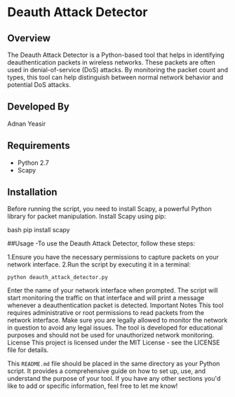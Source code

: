 # Deauth Attack Detector

## Overview
The Deauth Attack Detector is a Python-based tool that helps in identifying deauthentication packets in wireless networks. These packets are often used in denial-of-service (DoS) attacks. By monitoring the packet count and types, this tool can help distinguish between normal network behavior and potential DoS attacks.

## Developed By
Adnan Yeasir


## Requirements
- Python 2.7
- Scapy

## Installation
Before running the script, you need to install Scapy, a powerful Python library for packet manipulation. Install Scapy using pip:

bash
pip install scapy


##Usage
-To use the Deauth Attack Detector, follow these steps:

1.Ensure you have the necessary permissions to capture packets on your network interface.
2.Run the script by executing it in a terminal:

``python deauth_attack_detector.py``


Enter the name of your network interface when prompted. The script will start monitoring the traffic on that interface and will print a message whenever a deauthentication packet is detected.
Important Notes
This tool requires administrative or root permissions to read packets from the network interface.
Make sure you are legally allowed to monitor the network in question to avoid any legal issues.
The tool is developed for educational purposes and should not be used for unauthorized network monitoring.
License
This project is licensed under the MIT License - see the LICENSE file for details.


This `README.md` file should be placed in the same directory as your Python script. It provides a comprehensive guide on how to set up, use, and understand the purpose of your tool. If you have any other sections you'd like to add or specific information, feel free to let me know!
